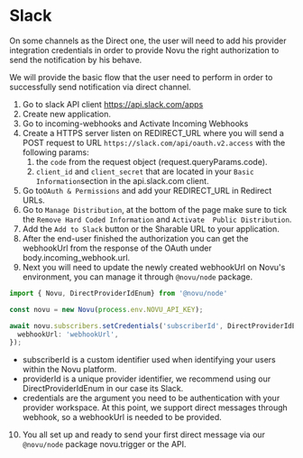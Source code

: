 # Slack

On some channels as the Direct one, the user will need to add his provider integration credentials in order to provide Novu the right authorization to send the notification by his behave.

We will provide the basic flow that the user need to perform in order to successfully send notification via direct channel.

1. Go to slack API client <https://api.slack.com/apps>
2. Create new application.
3. Go to incoming-webhooks and Activate Incoming Webhooks
4. Create a HTTPS server listen on REDIRECT_URL
where you will send a POST request to URL `https://slack.com/api/oauth.v2.access` with the following params:
   1. the `code` from the request object (request.queryParams.code).
   2. `client_id` and `client_secret` that are located in your `Basic Information`section in the api.slack.com client.
5. Go to`OAuth & Permissions` and add your REDIRECT_URL in Redirect URLs.
6. Go to `Manage Distribution`, at the bottom of the page make sure to tick the `Remove Hard Coded Information` and `Activate  Public Distribution`.
7. Add the `Add to Slack` button or the Sharable URL to your application.
8. After the end-user finished the authorization you can get the webhookUrl from the response of the OAuth under body.incoming_webhook.url.
9. Next you will need to update the newly created webhookUrl on Novu's environment, you can manage it through `@novu/node` package.

  ```typescript
  import { Novu, DirectProviderIdEnum} from '@novu/node'

  const novu = new Novu(process.env.NOVU_API_KEY);

  await novu.subscribers.setCredentials('subscriberId', DirectProviderIdEnum.Slack, {
    webhookUrl: 'webhookUrl',
  });
  ```

- subscriberId is a custom identifier used when identifying your users within the Novu platform.
- providerId is a unique provider identifier, we recommend using our DirectProviderIdEnum in our case its Slack.
- credentials are the argument you need to be authentication with your provider workspace. At this point, we support direct messages through webhook, so a webhookUrl is needed to be provided.

10. You all set up and ready to send your first direct message via our `@novu/node` package novu.trigger or the API.
